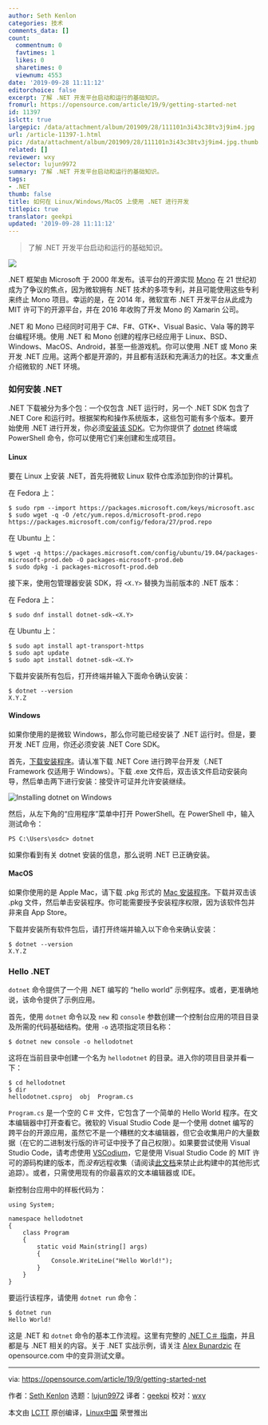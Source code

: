 ```yaml
---
author: Seth Kenlon
categories: 技术
comments_data: []
count:
  commentnum: 0
  favtimes: 1
  likes: 0
  sharetimes: 0
  viewnum: 4553
date: '2019-09-28 11:11:12'
editorchoice: false
excerpt: 了解 .NET 开发平台启动和运行的基础知识。
fromurl: https://opensource.com/article/19/9/getting-started-net
id: 11397
islctt: true
largepic: /data/attachment/album/201909/28/111101n3i43c38tv3j9im4.jpg
url: /article-11397-1.html
pic: /data/attachment/album/201909/28/111101n3i43c38tv3j9im4.jpg.thumb.jpg
related: []
reviewer: wxy
selector: lujun9972
summary: 了解 .NET 开发平台启动和运行的基础知识。
tags:
- .NET
thumb: false
title: 如何在 Linux/Windows/MacOS 上使用 .NET 进行开发
titlepic: true
translator: geekpi
updated: '2019-09-28 11:11:12'
---
```



> 
> 了解 .NET 开发平台启动和运行的基础知识。
> 
> 
> 


![](/data/attachment/album/201909/28/111101n3i43c38tv3j9im4.jpg)


.NET 框架由 Microsoft 于 2000 年发布。该平台的开源实现 [Mono](https://www.monodevelop.com/) 在 21 世纪初成为了争议的焦点，因为微软拥有 .NET 技术的多项专利，并且可能使用这些专利来终止 Mono 项目。幸运的是，在 2014 年，微软宣布 .NET 开发平台从此成为 MIT 许可下的开源平台，并在 2016 年收购了开发 Mono 的 Xamarin 公司。


.NET 和 Mono 已经同时可用于 C#、F#、GTK+、Visual Basic、Vala 等的跨平台编程环境。使用 .NET 和 Mono 创建的程序已经应用于 Linux、BSD、Windows、MacOS、Android，甚至一些游戏机。你可以使用 .NET 或 Mono 来开发 .NET 应用。这两个都是开源的，并且都有活跃和充满活力的社区。本文重点介绍微软的 .NET 环境。


### 如何安装 .NET


.NET 下载被分为多个包：一个仅包含 .NET 运行时，另一个 .NET SDK 包含了 .NET Core 和运行时。根据架构和操作系统版本，这些包可能有多个版本。要开始使用 .NET 进行开发，你必须[安装该 SDK](https://dotnet.microsoft.com/download)。它为你提供了 [dotnet](https://docs.microsoft.com/en-us/dotnet/core/tools/dotnet?tabs=netcore21) 终端或 PowerShell 命令，你可以使用它们来创建和生成项目。


#### Linux


要在 Linux 上安装 .NET，首先将微软 Linux 软件仓库添加到你的计算机。


在 Fedora 上：



```
$ sudo rpm --import https://packages.microsoft.com/keys/microsoft.asc
$ sudo wget -q -O /etc/yum.repos.d/microsoft-prod.repo https://packages.microsoft.com/config/fedora/27/prod.repo
```

在 Ubuntu 上：



```
$ wget -q https://packages.microsoft.com/config/ubuntu/19.04/packages-microsoft-prod.deb -O packages-microsoft-prod.deb
$ sudo dpkg -i packages-microsoft-prod.deb
```

接下来，使用包管理器安装 SDK，将 `<X.Y>` 替换为当前版本的 .NET 版本：


在 Fedora 上：



```
$ sudo dnf install dotnet-sdk-<X.Y>
```

在 Ubuntu 上：



```
$ sudo apt install apt-transport-https
$ sudo apt update
$ sudo apt install dotnet-sdk-<X.Y>
```

下载并安装所有包后，打开终端并输入下面命令确认安装：



```
$ dotnet --version
X.Y.Z
```

#### Windows


如果你使用的是微软 Windows，那么你可能已经安装了 .NET 运行时。但是，要开发 .NET 应用，你还必须安装 .NET Core SDK。


首先，[下载安装程序](https://dotnet.microsoft.com/download)。请认准下载 .NET Core 进行跨平台开发（.NET Framework 仅适用于 Windows）。下载 .exe 文件后，双击该文件启动安装向导，然后单击两下进行安装：接受许可证并允许安装继续。


![Installing dotnet on Windows](/data/attachment/album/201909/28/111125jgsef75jnzcexgff.jpg "Installing dotnet on Windows")


然后，从左下角的“应用程序”菜单中打开 PowerShell。在 PowerShell 中，输入测试命令：



```
PS C:\Users\osdc> dotnet
```

如果你看到有关 dotnet 安装的信息，那么说明 .NET 已正确安装。


#### MacOS


如果你使用的是 Apple Mac，请下载 .pkg 形式的 [Mac 安装程序](https://dotnet.microsoft.com/download)。下载并双击该 .pkg 文件，然后单击安装程序。你可能需要授予安装程序权限，因为该软件包并非来自 App Store。


下载并安装所有软件包后，请打开终端并输入以下命令来确认安装：



```
$ dotnet --version
X.Y.Z
```

### Hello .NET


`dotnet` 命令提供了一个用 .NET 编写的 “hello world” 示例程序。或者，更准确地说，该命令提供了示例应用。


首先，使用 `dotnet` 命令以及 `new` 和 `console` 参数创建一个控制台应用的项目目录及所需的代码基础结构。使用 `-o` 选项指定项目名称：



```
$ dotnet new console -o hellodotnet
```

这将在当前目录中创建一个名为 `hellodotnet` 的目录。进入你的项目目录并看一下：



```
$ cd hellodotnet
$ dir
hellodotnet.csproj  obj  Program.cs
```

`Program.cs` 是一个空的 C＃ 文件，它包含了一个简单的 Hello World 程序。在文本编辑器中打开查看它。微软的 Visual Studio Code 是一个使用 dotnet 编写的跨平台的开源应用，虽然它不是一个糟糕的文本编辑器，但它会收集用户的大量数据（在它的二进制发行版的许可证中授予了自己权限）。如果要尝试使用 Visual Studio Code，请考虑使用 [VSCodium](https://vscodium.com/)，它是使用 Visual Studio Code 的 MIT 许可的源码构建的版本，而*没有*远程收集（请阅读[此文档](https://github.com/VSCodium/vscodium/blob/master/DOCS.md)来禁止此构建中的其他形式追踪）。或者，只需使用现有的你最喜欢的文本编辑器或 IDE。


新控制台应用中的样板代码为：



```
using System;

namespace hellodotnet
{
    class Program
    {
        static void Main(string[] args)
        {
            Console.WriteLine("Hello World!");
        }
    }
}
```

要运行该程序，请使用 `dotnet run` 命令：



```
$ dotnet run
Hello World!
```

这是 .NET 和 `dotnet` 命令的基本工作流程。这里有完整的 [.NET C＃ 指南](https://docs.microsoft.com/en-us/dotnet/csharp/tutorials/intro-to-csharp/)，并且都是与 .NET 相关的内容。关于 .NET 实战示例，请关注 [Alex Bunardzic](https://opensource.com/users/alex-bunardzic "View user profile.") 在 opensource.com 中的变异测试文章。




---


via: <https://opensource.com/article/19/9/getting-started-net>


作者：[Seth Kenlon](https://opensource.com/users/sethhttps://opensource.com/users/alex-bunardzichttps://opensource.com/users/alex-bunardzic) 选题：[lujun9972](https://github.com/lujun9972) 译者：[geekpi](https://github.com/geekpi) 校对：[wxy](https://github.com/wxy)


本文由 [LCTT](https://github.com/LCTT/TranslateProject) 原创编译，[Linux中国](https://linux.cn/) 荣誉推出